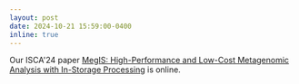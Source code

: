 ```yaml
---
layout: post
date: 2024-10-21 15:59:00-0400
inline: true
---
```


Our ISCA'24 paper [MegIS: High-Performance and Low-Cost Metagenomic Analysis with In-Storage Processing](https://ieeexplore.ieee.org/document/10609570) is online.
